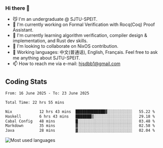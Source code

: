 ### Hi there 👋

<!--
**definfo/definfo** is a ✨ _special_ ✨ repository because its `README.md` (this file) appears on your GitHub profile.

Here are some ideas to get you started:

- 🔭 I’m currently working on ...
- 🌱 I’m currently learning ...
- 👯 I’m looking to collaborate on ...
- 🤔 I’m looking for help with ...
- 💬 Ask me about ...
- 📫 How to reach me: ...
- 😄 Pronouns: ...
- ⚡ Fun fact: ...
-->

- 😼 I'm an undergraduate @ SJTU-SPEIT.
- 🔭 I'm currently working on Formal Verification with Rocq(Coq) Proof Assistant.
- 🌱 I'm currently learning algorithm verification, compiler design & implementation, and Rust dev skills.
- 👯 I'm looking to collaborate on NixOS contribution.
- 💬 Working languages: 中文(普通话), English, Français. Feel free to ask me anything about SJTU-SPEIT.
- 📫 How to reach me via e-mail: hjsdbb1@gmail.com

## Coding Stats

<!--START_SECTION:waka-->

```txt
From: 16 June 2025 - To: 23 June 2025

Total Time: 22 hrs 55 mins

Nix            12 hrs 43 mins  █████████████▓░░░░░░░░░░░   55.22 %
Haskell        6 hrs 43 mins   ███████▒░░░░░░░░░░░░░░░░░   29.18 %
Cabal Config   48 mins         █░░░░░░░░░░░░░░░░░░░░░░░░   03.48 %
Markdown       35 mins         ▓░░░░░░░░░░░░░░░░░░░░░░░░   02.58 %
Java           28 mins         ▓░░░░░░░░░░░░░░░░░░░░░░░░   02.04 %
```

<!--END_SECTION:waka-->

![Most used languages](https://github-readme-stats.vercel.app/api/top-langs/?username=definfo&layout=donut&theme=dracula&exclude_repo=xv6-labs-2023)
